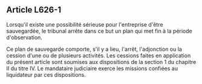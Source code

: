 Article L626-1
----
Lorsqu'il existe une possibilité sérieuse pour l'entreprise d'être sauvegardée,
le tribunal arrête dans ce but un plan qui met fin à la période d'observation.

Ce plan de sauvegarde comporte, s'il y a lieu, l'arrêt, l'adjonction ou la
cession d'une ou de plusieurs activités. Les cessions faites en application du
présent article sont soumises aux dispositions de la section 1 du chapitre II du
titre IV. Le mandataire judiciaire exerce les missions confiées au liquidateur
par ces dispositions.
